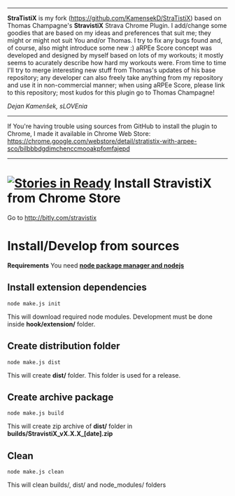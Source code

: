 ***************************************************************************************************************************
__StraTistiX__  is my fork (https://github.com/KamensekD/StraTistiX) based on Thomas Champagne's __StravistiX__ Strava Chrome Plugin.
I add/change some goodies that are based on my ideas and preferences that suit me; they might or might not suit You and/or Thomas. I try to fix any bugs found and, of course, also might introduce some new :)
aRPEe Score concept was developed and designed by myself based on lots of my workouts; it mostly seems to acurately describe how hard my workouts were.
From time to time I'll try to merge interesting new stuff from Thomas's updates of his base repository; any developer can also freely take anything from my repository and use it in non-commercial manner; when using aRPEe Score, please link to this repository; most kudos for this plugin go to Thomas Champagne!

_Dejan Kamenšek, sLOVEnia_
***************************************************************************************************************************
If You're having trouble using sources from GitHub to install the plugin to Chrome, I made it available in Chrome Web Store:
https://chrome.google.com/webstore/detail/stratistix-with-arpee-sco/bilbbbdgdimchenccmooakpfomfajepd
***************************************************************************************************************************


[![Stories in Ready](https://badge.waffle.io/thomaschampagne/stravistix.png?label=ready&title=Ready)](http://waffle.io/thomaschampagne/stravistix)
Install StravistiX from Chrome Store
==========
Go to http://bitly.com/stravistix

Install/Develop from sources
==========
**Requirements**
You need [**node package manager and nodejs**](http://nodejs.org/) 

## Install extension dependencies
```
node make.js init
```
This will download required node modules. Development must be done inside **hook/extension/** folder.

## Create distribution folder 
```
node make.js dist
```
This will create **dist/** folder. This folder is used for a release.

## Create archive package 
```
node make.js build
```
This will create zip archive of **dist/** folder in **builds/StravistiX\_vX.X.X\_[date].zip**

## Clean 
```
node make.js clean
```
This will clean builds/, dist/ and node_modules/ folders
